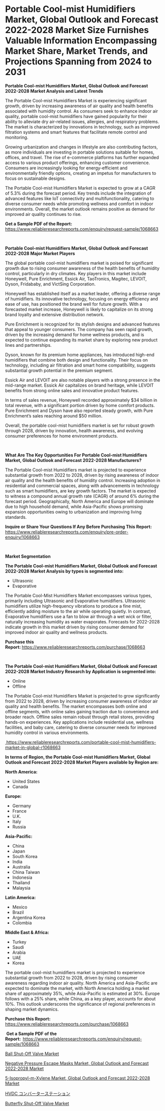 <p><h1>Portable Cool-mist Humidifiers Market, Global Outlook and Forecast 2022-2028 Market Size Furnishes Valuable Information Encompassing Market Share, Market Trends, and Projections Spanning from 2024 to 2031</h1></p><p><strong>Portable Cool-mist Humidifiers Market, Global Outlook and Forecast 2022-2028 Market Analysis and Latest Trends</strong></p>
<p><p>The Portable Cool-mist Humidifiers Market is experiencing significant growth, driven by increasing awareness of air quality and health benefits associated with humidity control. As consumers seek to enhance indoor air quality, portable cool-mist humidifiers have gained popularity for their ability to alleviate dry air-related issues, allergies, and respiratory problems. The market is characterized by innovations in technology, such as improved filtration systems and smart features that facilitate remote control and monitoring.</p><p>Growing urbanization and changes in lifestyle are also contributing factors, as more individuals are investing in portable solutions suitable for homes, offices, and travel. The rise of e-commerce platforms has further expanded access to various product offerings, enhancing customer convenience. Consumers are increasingly looking for energy-efficient and environmentally friendly options, creating an impetus for manufacturers to focus on sustainable designs.</p><p>The Portable Cool-mist Humidifiers Market is expected to grow at a CAGR of 5.3% during the forecast period. Key trends include the integration of advanced features like IoT connectivity and multifunctionality, catering to diverse consumer needs while promoting wellness and comfort in indoor environments. Overall, the market outlook remains positive as demand for improved air quality continues to rise.</p></p>
<p><strong>Get a Sample PDF of the Report:&nbsp;</strong> <a href="https://www.reliableresearchreports.com/enquiry/request-sample/1068663">https://www.reliableresearchreports.com/enquiry/request-sample/1068663</a></p>
<p>&nbsp;</p>
<p><strong>Portable Cool-mist Humidifiers Market, Global Outlook and Forecast 2022-2028 Major Market Players</strong></p>
<p><p>The global portable cool-mist humidifiers market is poised for significant growth due to rising consumer awareness of the health benefits of humidity control, particularly in dry climates. Key players in this market include Honeywell, Pure Enrichment, Essick Air, TaoTronics, Magitec, LEVOIT, Dyson, Fridababy, and VictSing Corporation.</p><p>Honeywell has established itself as a market leader, offering a diverse range of humidifiers. Its innovative technology, focusing on energy efficiency and ease of use, has positioned the brand well for future growth. With a forecasted market increase, Honeywell is likely to capitalize on its strong brand loyalty and extensive distribution network.</p><p>Pure Enrichment is recognized for its stylish designs and advanced features that appeal to younger consumers. The company has seen rapid growth, driven by the increasing demand for home wellness products, and is expected to continue expanding its market share by exploring new product lines and partnerships.</p><p>Dyson, known for its premium home appliances, has introduced high-end humidifiers that combine both design and functionality. Their focus on technology, including air filtration and smart home compatibility, suggests substantial growth potential in the premium segment.</p><p>Essick Air and LEVOIT are also notable players with a strong presence in the mid-range market. Essick Air capitalizes on brand heritage, while LEVOIT benefits from strong online sales and innovative product features.</p><p>In terms of sales revenue, Honeywell recorded approximately $34 billion in total revenue, with a significant portion driven by home comfort products. Pure Enrichment and Dyson have also reported steady growth, with Pure Enrichment’s sales reaching around $50 million. </p><p>Overall, the portable cool-mist humidifiers market is set for robust growth through 2028, driven by innovation, health awareness, and evolving consumer preferences for home environment products.</p></p>
<p>&nbsp;</p>
<p><strong>What Are The Key Opportunities For Portable Cool-mist Humidifiers Market, Global Outlook and Forecast 2022-2028 Manufacturers?</strong></p>
<p><p>The Portable Cool-mist Humidifiers market is projected to experience substantial growth from 2022 to 2028, driven by rising awareness of indoor air quality and the health benefits of humidity control. Increasing adoption in residential and commercial spaces, along with advancements in technology such as smart humidifiers, are key growth factors. The market is expected to witness a compound annual growth rate (CAGR) of around 6% during the forecast period. Geographically, North America and Europe will dominate due to high household demand, while Asia-Pacific shows promising expansion opportunities owing to urbanization and improving living standards.</p></p>
<p><strong>Inquire or Share Your Questions If Any Before Purchasing This Report:</strong> <a href="https://www.reliableresearchreports.com/enquiry/pre-order-enquiry/1068663">https://www.reliableresearchreports.com/enquiry/pre-order-enquiry/1068663</a></p>
<p>&nbsp;</p>
<p><strong>Market Segmentation</strong></p>
<p><strong>The Portable Cool-mist Humidifiers Market, Global Outlook and Forecast 2022-2028 Market Analysis by types is segmented into:</strong></p>
<p><ul><li>Ultrasonic</li><li>Evaporative</li></ul></p>
<p><p>The Portable Cool-Mist Humidifiers Market encompasses various types, primarily including Ultrasonic and Evaporative humidifiers. Ultrasonic humidifiers utilize high-frequency vibrations to produce a fine mist, efficiently adding moisture to the air while operating quietly. In contrast, Evaporative humidifiers use a fan to blow air through a wet wick or filter, naturally increasing humidity as water evaporates. Forecasts for 2022-2028 indicate growth in this market driven by rising consumer demand for improved indoor air quality and wellness products.</p></p>
<p><strong>Purchase this Report:&nbsp;</strong><a href="https://www.reliableresearchreports.com/purchase/1068663">https://www.reliableresearchreports.com/purchase/1068663</a></p>
<p>&nbsp;</p>
<p><strong>The Portable Cool-mist Humidifiers Market, Global Outlook and Forecast 2022-2028 Market Industry Research by Application is segmented into:</strong></p>
<p><ul><li>Online</li><li>Offline</li></ul></p>
<p><p>The Portable Cool-mist Humidifiers Market is projected to grow significantly from 2022 to 2028, driven by increasing consumer awareness of indoor air quality and health benefits. The market encompasses both online and offline segments, with online sales gaining traction due to convenience and broader reach. Offline sales remain robust through retail stores, providing hands-on experiences. Key applications include residential use, wellness facilities, and baby care, catering to diverse consumer needs for improved humidity control in various environments.</p></p>
<p><a href="https://www.reliableresearchreports.com/portable-cool-mist-humidifiers-market-in-global-r1068663">&nbsp;https://www.reliableresearchreports.com/portable-cool-mist-humidifiers-market-in-global-r1068663</a></p>
<p><strong>In terms of Region, the Portable Cool-mist Humidifiers Market, Global Outlook and Forecast 2022-2028 Market Players available by Region are:</strong></p>
<p>
    <p> <strong> North America: </strong>
        <ul>
            <li>United States</li>
            <li>Canada</li>
        </ul>
        </p> 
    <p> <strong> Europe: </strong>
        <ul>
            <li>Germany</li>
            <li>France</li>
            <li>U.K.</li>
            <li>Italy</li>
            <li>Russia</li>
        </ul>
        </p> 
    <p> <strong> Asia-Pacific: </strong>
        <ul>
            <li>China</li>
            <li>Japan</li>
            <li>South Korea</li>
            <li>India</li>
            <li>Australia</li>
            <li>China Taiwan</li>
            <li>Indonesia</li>
            <li>Thailand</li>
            <li>Malaysia</li>
        </ul>
        </p> 
    <p> <strong> Latin America: </strong>
        <ul>
            <li>Mexico</li>
            <li>Brazil</li>
            <li>Argentina Korea</li>
            <li>Colombia</li>
        </ul>
        </p> 
    <p> <strong> Middle East & Africa: </strong>
        <ul>
            <li>Turkey</li>
            <li>Saudi</li>
            <li>Arabia</li>
            <li>UAE</li>
            <li>Korea</li>
        </ul>
    </p>
    </p>
<p><p>The portable cool-mist humidifiers market is projected to experience substantial growth from 2022 to 2028, driven by rising consumer awareness regarding indoor air quality. North America and Asia-Pacific are expected to dominate the market, with North America holding a market share of approximately 35%, while Asia-Pacific is estimated at 30%. Europe follows with a 25% share, while China, as a key player, accounts for about 10%. This outlook underscores the significance of regional preferences in shaping market dynamics.</p></p>
<p><strong>Purchase this Report: </strong><a href="https://www.reliableresearchreports.com/purchase/1068663">https://www.reliableresearchreports.com/purchase/1068663</a></p>
<p>&nbsp;<strong>Get a Sample PDF of the Report:&nbsp;&nbsp;</strong><a href="https://www.reliableresearchreports.com/enquiry/request-sample/1068663">https://www.reliableresearchreports.com/enquiry/request-sample/1068663</a></p>
<p><strong></strong></p>
<p><p><a href="https://issuu.com/reportprime-2/docs/ball-shut-off-valve-market-size-203_46a4eb7f2753af">Ball Shut-Off Valve Market</a></p><p><a href="https://github.com/rahu1506/Market-Research-Report-List-5/blob/main/negative-pressure-escape-masks-market-global-outlook-and-forecast-2022-2028-market.md">Negative Pressure Escape Masks Market, Global Outlook and Forecast 2022-2028 Market</a></p><p><a href="https://github.com/FassouRP/Market-Research-Report-List-6/blob/main/5-isopropyl-m-xylene-market-global-outlook-and-forecast-2022-2028-market.md">5-Isopropyl-m-Xylene Market, Global Outlook and Forecast 2022-2028 Market</a></p><p><a href="https://medium.com/@charm854/hvdc%E3%82%B3%E3%83%B3%E3%83%90%E3%83%BC%E3%82%BF%E3%82%B9%E3%83%86%E3%83%BC%E3%82%B7%E3%83%A7%E3%83%B3%E5%B8%82%E5%A0%B4%E3%81%AE%E8%A6%8F%E6%A8%A1-%E5%B8%82%E5%A0%B4%E3%82%BB%E3%82%B0%E3%83%A1%E3%83%B3%E3%83%86%E3%83%BC%E3%82%B7%E3%83%A7%E3%83%B3-%E5%B8%82%E5%A0%B4%E5%8B%95%E5%90%91-%E3%81%8A%E3%82%88%E3%81%B32031%E5%B9%B4%E3%81%BE%E3%81%A7%E3%81%AE%E6%88%90%E9%95%B7%E5%88%86%E6%9E%90%E4%BA%88%E6%B8%AC-126355ceea45">HVDC コンバーターステーション</a></p><p><a href="https://issuu.com/reportprime-2/docs/butterfly-shut-off-valve-market-siz_be087230345aa4">Butterfly Shut-Off Valve Market</a></p></p>